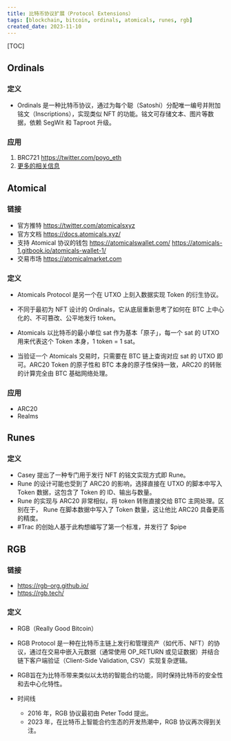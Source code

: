 ```yaml
---
title: 比特币协议扩展（Protocol Extensions）
tags: [blockchain, bitcoin, ordinals, atomicals, runes, rgb]
created_date: 2023-11-10
---
```


[TOC]

## Ordinals 
### 定义
- Ordinals 是一种比特币协议，通过为每个聪（Satoshi）分配唯一编号并附加铭文（Inscriptions），实现类似 NFT 的功能。铭文可存储文本、图片等数据，依赖 SegWit 和 Taproot 升级。

### 应用
1. BRC721 https://twitter.com/poyo_eth
2. [更多的相关信息](./ordinals)

## Atomical
### 链接
- 官方推特 https://twitter.com/atomicalsxyz
- 官方文档 https://docs.atomicals.xyz/
- 支持 Atomical 协议的钱包 https://atomicalswallet.com/  https://atomicals-1.gitbook.io/atomicals-wallet-1/   
- 交易市场 https://atomicalmarket.com

### 定义
- Atomicals Protocol 是另一个在 UTXO 上刻入数据实现 Token 的衍生协议。

- 不同于最初为 NFT 设计的 Ordinals，它从底层重新思考了如何在 BTC 上中心化的、不可篡改、公平地发行 token。
- Atomicals 以比特币的最小单位 sat 作为基本「原子」，每一个 sat 的 UTXO 用来代表这个 Token 本身，1 token = 1 sat。
- 当验证一个 Atomicals 交易时，只需要在 BTC 链上查询对应 sat 的 UTXO 即可。ARC20 Token 的原子性和 BTC 本身的原子性保持一致，ARC20 的转账的计算完全由 BTC 基础网络处理。

### 应用
- ARC20
- Realms


## Runes
### 定义
- Casey 提出了一种专门用于发行 NFT 的铭文实现方式即 Rune。
- Rune 的设计可能也受到了 ARC20 的影响，选择直接在 UTXO 的脚本中写入 Token 数据，这包含了 Token 的 ID、输出与数量。
- Rune 的实现与 ARC20 非常相似，将 token 转账直接交给 BTC 主网处理。区别在于， Rune 在脚本数据中写入了 Token 数量，这让他比 ARC20 具备更高的精度。
- #Trac 的创始人基于此构想编写了第一个标准，并发行了 $pipe

## RGB
### 链接
- https://rgb-org.github.io/
- https://rgb.tech/

### 定义
- RGB（Really Good Bitcoin）

- RGB Protocol 是一种在比特币主链上发行和管理资产（如代币、NFT）的协议，通过在交易中嵌入元数据（通常使用 OP_RETURN 或见证数据）并结合链下客户端验证（Client-Side Validation, CSV）实现复杂逻辑。
- RGB旨在为比特币带来类似以太坊的智能合约功能，同时保持比特币的安全性和去中心化特性。

- 时间线
    - 2016 年，RGB 协议最初由 Peter Todd 提出。
    - 2023 年，在比特币上智能合约生态的开发热潮中，RGB 协议再次得到关注。

